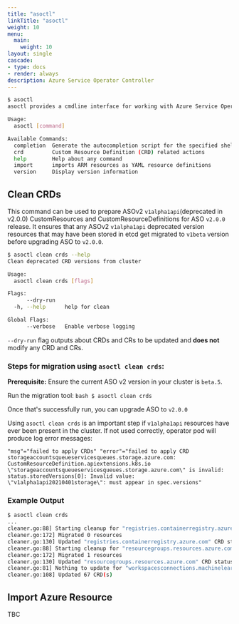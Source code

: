 ```yaml
---
title: "asoctl"
linkTitle: "asoctl"
weight: 10
menu:
  main:
    weight: 10
layout: single
cascade:
- type: docs
- render: always
description: Azure Service Operator Controller
---
```


``` bash
$ asoctl
asoctl provides a cmdline interface for working with Azure Service Operator

Usage:
  asoctl [command]

Available Commands:
  completion  Generate the autocompletion script for the specified shell
  crd         Custom Resource Definition (CRD) related actions
  help        Help about any command
  import      imports ARM resources as YAML resource definitions
  version     Display version information
```

## Clean CRDs

This command can be used to prepare ASOv2 `v1alpha1api`(deprecated in v2.0.0) CustomResources and CustomResourceDefinitions for ASO `v2.0.0` release. 
It ensures that any ASOv2 `v1alpha1api` deprecated version resources that may have been stored in etcd get migrated to `v1beta` version before upgrading ASO to `v2.0.0`. 

```bash
$ asoctl clean crds --help
Clean deprecated CRD versions from cluster

Usage:
  asoctl clean crds [flags]

Flags:
      --dry-run   
  -h, --help      help for clean

Global Flags:
      --verbose   Enable verbose logging
```

`--dry-run` flag outputs about CRDs and CRs to be updated and **does not** modify any CRD and CRs.

### Steps for migration using `asoctl clean crds`:

**Prerequisite:** Ensure the current ASO v2 version in your cluster is `beta.5`.

Run the migration tool:
    ``` bash
    $ asoctl clean crds
    ```

Once that's successfully run, you can upgrade ASO to `v2.0.0`

Using `asoctl clean crds` is an important step if `v1alpha1api` resources have ever been present in the cluster. If not used correctly, operator pod will produce log error messages:

```
"msg"="failed to apply CRDs" "error"="failed to apply CRD storageaccountsqueueservicesqueues.storage.azure.com: CustomResourceDefinition.apiextensions.k8s.io \"storageaccountsqueueservicesqueues.storage.azure.com\" is invalid: status.storedVersions[0]: Invalid value: \"v1alpha1api20210401storage\": must appear in spec.versions" 
```

### Example Output

```bash
$ asoctl clean crds
...
cleaner.go:88] Starting cleanup for "registries.containerregistry.azure.com"
cleaner.go:172] Migrated 0 resources
cleaner.go:130] Updated "registries.containerregistry.azure.com" CRD status storedVersions to : [v1beta20210901storage]
cleaner.go:88] Starting cleanup for "resourcegroups.resources.azure.com"
cleaner.go:172] Migrated 1 resources
cleaner.go:130] Updated "resourcegroups.resources.azure.com" CRD status storedVersions to : [v1beta20200601]
cleaner.go:81] Nothing to update for "workspacesconnections.machinelearningservices.azure.com"
cleaner.go:108] Updated 67 CRD(s)

```


## Import Azure Resource

TBC
